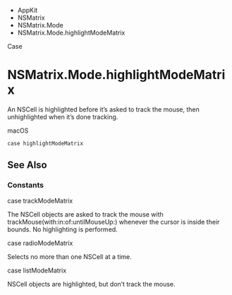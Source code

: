 

- AppKit
- NSMatrix
- NSMatrix.Mode
-  NSMatrix.Mode.highlightModeMatrix 

Case

# NSMatrix.Mode.highlightModeMatrix

An NSCell is highlighted before it’s asked to track the mouse, then unhighlighted when it’s done tracking.

macOS

``` source
case highlightModeMatrix
```

## See Also

### Constants

case trackModeMatrix

The NSCell objects are asked to track the mouse with trackMouse(with:in:of:untilMouseUp:) whenever the cursor is inside their bounds. No highlighting is performed.

case radioModeMatrix

Selects no more than one NSCell at a time.

case listModeMatrix

NSCell objects are highlighted, but don’t track the mouse.

